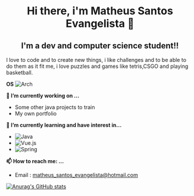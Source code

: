 
<h1 align="center">Hi there, i'm Matheus Santos Evangelista 👋</h1>
<h2 align="center">I'm a dev and computer science student!!</h2>
<p align="justify-content">I love to code and to create new things, i like challenges and to be able to do them as it fit me,
	i love puzzles and games like tetris,CSGO and playing basketball.</p>

 **OS**  						![Arch](https://img.shields.io/badge/Arch%20Linux-1793D1?logo=arch-linux&logoColor=fff&style=for-the-badge)

**🔭 I’m currently working on ...**
- Some other java projects to train
- My own portfolio

**🌱 I’m currently learning and have interest in...**
- ![Java](https://img.shields.io/badge/java-%23ED8B00.svg?style=for-the-badge&logo=java&logoColor=white)
- ![Vue.js](https://img.shields.io/badge/vuejs-%2335495e.svg?style=for-the-badge&logo=vuedotjs&logoColor=%234FC08D)
- ![Spring](https://img.shields.io/badge/spring-%236DB33F.svg?style=for-the-badge&logo=spring&logoColor=white)


**📫 How to reach me: ...**
- Email : matheus_santos_evangelista@hotmail.com


[![Anurag's GitHub stats](https://github-readme-stats.vercel.app/api?username=Tardis2001&theme=dark)](https://github.com/anuraghazra/github-readme-stats)
<!--
**Tardis2001/Tardis2001** is a ✨ _special_ ✨ repository because its `README.md` (this file) appears on your GitHub profile.

Here are some ideas to get you started:


- 
- 🤔 I’m looking for help with ...
- 💬 Ask me about ...
- 
- 😄 Pronouns: ...
- ⚡ Fun fact: ...
-->
